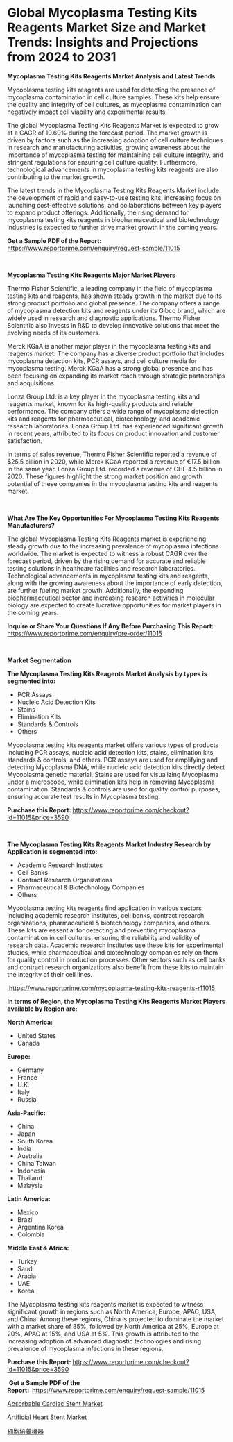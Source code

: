 <p><h1>Global Mycoplasma Testing Kits Reagents Market Size and Market Trends: Insights and Projections from 2024 to 2031</h1></p><p><strong>Mycoplasma Testing Kits Reagents Market Analysis and Latest Trends</strong></p>
<p><p>Mycoplasma testing kits reagents are used for detecting the presence of mycoplasma contamination in cell culture samples. These kits help ensure the quality and integrity of cell cultures, as mycoplasma contamination can negatively impact cell viability and experimental results.</p><p>The global Mycoplasma Testing Kits Reagents Market is expected to grow at a CAGR of 10.60% during the forecast period. The market growth is driven by factors such as the increasing adoption of cell culture techniques in research and manufacturing activities, growing awareness about the importance of mycoplasma testing for maintaining cell culture integrity, and stringent regulations for ensuring cell culture quality. Furthermore, technological advancements in mycoplasma testing kits reagents are also contributing to the market growth.</p><p>The latest trends in the Mycoplasma Testing Kits Reagents Market include the development of rapid and easy-to-use testing kits, increasing focus on launching cost-effective solutions, and collaborations between key players to expand product offerings. Additionally, the rising demand for mycoplasma testing kits reagents in biopharmaceutical and biotechnology industries is expected to further drive market growth in the coming years.</p></p>
<p><strong>Get a Sample PDF of the Report:&nbsp;</strong> <a href="https://www.reportprime.com/enquiry/request-sample/11015">https://www.reportprime.com/enquiry/request-sample/11015</a></p>
<p>&nbsp;</p>
<p><strong>Mycoplasma Testing Kits Reagents Major Market Players</strong></p>
<p><p>Thermo Fisher Scientific, a leading company in the field of mycoplasma testing kits and reagents, has shown steady growth in the market due to its strong product portfolio and global presence. The company offers a range of mycoplasma detection kits and reagents under its Gibco brand, which are widely used in research and diagnostic applications. Thermo Fisher Scientific also invests in R&D to develop innovative solutions that meet the evolving needs of its customers.</p><p>Merck KGaA is another major player in the mycoplasma testing kits and reagents market. The company has a diverse product portfolio that includes mycoplasma detection kits, PCR assays, and cell culture media for mycoplasma testing. Merck KGaA has a strong global presence and has been focusing on expanding its market reach through strategic partnerships and acquisitions.</p><p>Lonza Group Ltd. is a key player in the mycoplasma testing kits and reagents market, known for its high-quality products and reliable performance. The company offers a wide range of mycoplasma detection kits and reagents for pharmaceutical, biotechnology, and academic research laboratories. Lonza Group Ltd. has experienced significant growth in recent years, attributed to its focus on product innovation and customer satisfaction.</p><p>In terms of sales revenue, Thermo Fisher Scientific reported a revenue of $25.5 billion in 2020, while Merck KGaA reported a revenue of €17.5 billion in the same year. Lonza Group Ltd. recorded a revenue of CHF 4.5 billion in 2020. These figures highlight the strong market position and growth potential of these companies in the mycoplasma testing kits and reagents market.</p></p>
<p>&nbsp;</p>
<p><strong>What Are The Key Opportunities For Mycoplasma Testing Kits Reagents Manufacturers?</strong></p>
<p><p>The global Mycoplasma Testing Kits Reagents market is experiencing steady growth due to the increasing prevalence of mycoplasma infections worldwide. The market is expected to witness a robust CAGR over the forecast period, driven by the rising demand for accurate and reliable testing solutions in healthcare facilities and research laboratories. Technological advancements in mycoplasma testing kits and reagents, along with the growing awareness about the importance of early detection, are further fueling market growth. Additionally, the expanding biopharmaceutical sector and increasing research activities in molecular biology are expected to create lucrative opportunities for market players in the coming years.</p></p>
<p><strong>Inquire or Share Your Questions If Any Before Purchasing This Report:</strong> <a href="https://www.reportprime.com/enquiry/pre-order/11015">https://www.reportprime.com/enquiry/pre-order/11015</a></p>
<p>&nbsp;</p>
<p><strong>Market Segmentation</strong></p>
<p><strong>The Mycoplasma Testing Kits Reagents Market Analysis by types is segmented into:</strong></p>
<p><ul><li>PCR Assays</li><li>Nucleic Acid Detection Kits</li><li>Stains</li><li>Elimination Kits</li><li>Standards & Controls</li><li>Others</li></ul></p>
<p><p>Mycoplasma testing kits reagents market offers various types of products including PCR assays, nucleic acid detection kits, stains, elimination kits, standards & controls, and others. PCR assays are used for amplifying and detecting Mycoplasma DNA, while nucleic acid detection kits directly detect Mycoplasma genetic material. Stains are used for visualizing Mycoplasma under a microscope, while elimination kits help in removing Mycoplasma contamination. Standards & controls are used for quality control purposes, ensuring accurate test results in Mycoplasma testing.</p></p>
<p><strong>Purchase this Report:&nbsp;</strong><a href="https://www.reportprime.com/checkout?id=11015&price=3590">https://www.reportprime.com/checkout?id=11015&price=3590</a></p>
<p>&nbsp;</p>
<p><strong>The Mycoplasma Testing Kits Reagents Market Industry Research by Application is segmented into:</strong></p>
<p><ul><li>Academic Research Institutes</li><li>Cell Banks</li><li>Contract Research Organizations</li><li>Pharmaceutical & Biotechnology Companies</li><li>Others</li></ul></p>
<p><p>Mycoplasma testing kits reagents find application in various sectors including academic research institutes, cell banks, contract research organizations, pharmaceutical & biotechnology companies, and others. These kits are essential for detecting and preventing mycoplasma contamination in cell cultures, ensuring the reliability and validity of research data. Academic research institutes use these kits for experimental studies, while pharmaceutical and biotechnology companies rely on them for quality control in production processes. Other sectors such as cell banks and contract research organizations also benefit from these kits to maintain the integrity of their cell lines.</p></p>
<p><a href="https://www.reportprime.com/mycoplasma-testing-kits-reagents-r11015">&nbsp;https://www.reportprime.com/mycoplasma-testing-kits-reagents-r11015</a></p>
<p><strong>In terms of Region, the Mycoplasma Testing Kits Reagents Market Players available by Region are:</strong></p>
<p>
    <p> <strong> North America: </strong>
        <ul>
            <li>United States</li>
            <li>Canada</li>
        </ul>
        </p> 
    <p> <strong> Europe: </strong>
        <ul>
            <li>Germany</li>
            <li>France</li>
            <li>U.K.</li>
            <li>Italy</li>
            <li>Russia</li>
        </ul>
        </p> 
    <p> <strong> Asia-Pacific: </strong>
        <ul>
            <li>China</li>
            <li>Japan</li>
            <li>South Korea</li>
            <li>India</li>
            <li>Australia</li>
            <li>China Taiwan</li>
            <li>Indonesia</li>
            <li>Thailand</li>
            <li>Malaysia</li>
        </ul>
        </p> 
    <p> <strong> Latin America: </strong>
        <ul>
            <li>Mexico</li>
            <li>Brazil</li>
            <li>Argentina Korea</li>
            <li>Colombia</li>
        </ul>
        </p> 
    <p> <strong> Middle East & Africa: </strong>
        <ul>
            <li>Turkey</li>
            <li>Saudi</li>
            <li>Arabia</li>
            <li>UAE</li>
            <li>Korea</li>
        </ul>
    </p>
    </p>
<p><p>The Mycoplasma testing kits reagents market is expected to witness significant growth in regions such as North America, Europe, APAC, USA, and China. Among these regions, China is projected to dominate the market with a market share of 35%, followed by North America at 25%, Europe at 20%, APAC at 15%, and USA at 5%. This growth is attributed to the increasing adoption of advanced diagnostic technologies and rising prevalence of mycoplasma infections in these regions.</p></p>
<p><strong>Purchase this Report: </strong><a href="https://www.reportprime.com/checkout?id=11015&price=3590">https://www.reportprime.com/checkout?id=11015&price=3590</a></p>
<p>&nbsp;<strong>Get a Sample PDF of the Report:&nbsp;&nbsp;</strong><a href="https://www.reportprime.com/enquiry/request-sample/11015">https://www.reportprime.com/enquiry/request-sample/11015</a></p>
<p><strong></strong></p>
<p><p><a href="https://github.com/pizolina/Market-Research-Report-List-5/blob/main/absorbable-cardiac-stent-market.md">Absorbable Cardiac Stent Market</a></p><p><a href="https://github.com/tamvrosiya/Market-Research-Report-List-5/blob/main/artificial-heart-stent-market.md">Artificial Heart Stent Market</a></p><p><a href="https://github.com/CarlieShields/Market-Research-Report-List-2/blob/main/8272364101029.md">細胞培養機器</a></p></p>